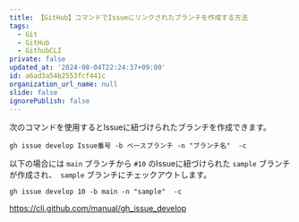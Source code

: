 ```yaml
---
title: 【GitHub】コマンドでIssueにリンクされたブランチを作成する方法
tags:
  - Git
  - GitHub
  - GithubCLI
private: false
updated_at: '2024-08-04T22:24:37+09:00'
id: a6ad3a54b2553fcf441c
organization_url_name: null
slide: false
ignorePublish: false
---
```

次のコマンドを使用するとIssueに紐づけられたブランチを作成できます。

```terminal
gh issue develop Issue番号 -b ベースブランチ -n "ブランチ名"  -c 
```

以下の場合には `main` ブランチから `#10` のIssueに紐づけられた `sample` ブランチが作成され、　`sample` ブランチにチェックアウトします。

```terminal
gh issue develop 10 -b main -n "sample"  -c 
```

https://cli.github.com/manual/gh_issue_develop

